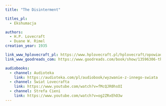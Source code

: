 ```yaml
---
title: "The Disinterment"

titles_pl:
  - Ekshumacja

authors:
  - H.P. Lovecraft
  - Duane W. Rimel
creation_year: 1935

link_www_hplovecraft_pl: https://www.hplovecraft.pl/hplovecraft/opowiadania-nowele-powiesci/the-disinterment/
link_www_goodreads_com: https://www.goodreads.com/book/show/13596306-the-disinterment

audiobooks:
  - channel: Audioteka
    link: https://audioteka.com/pl/audiobook/wyzwanie-z-innego-swiata
  - channel: Świat Lovecrafta
    link: https://www.youtube.com/watch?v=fMcQJR0hsOI
  - channel: Strefa Cieni
    link: https://www.youtube.com/watch?v=og2ZRxEhO3w
---
```


